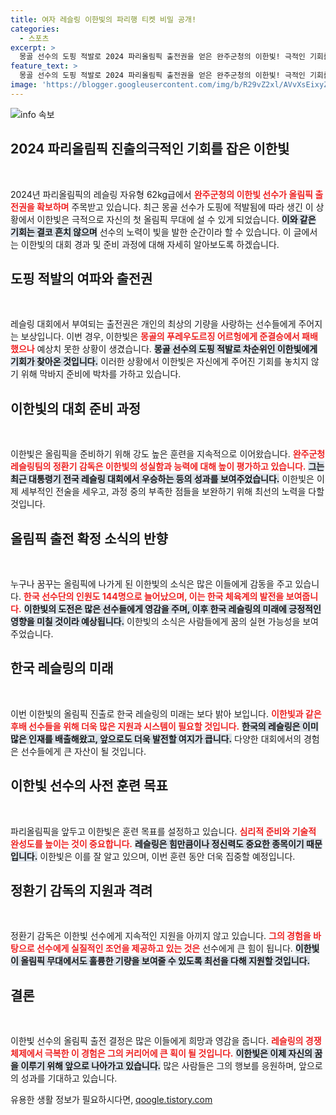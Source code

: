 ```yaml
---
title: 여자 레슬링 이한빛의 파리행 티켓 비밀 공개!
categories:
  - 스포츠
excerpt: >
  몽골 선수의 도핑 적발로 2024 파리올림픽 출전권을 얻은 완주군청의 이한빛! 극적인 기회를 잡은 그의 파리행 과정과 준비는 과연 어떨까? 클릭해서 자세히 알아보세요!
feature_text: >
  몽골 선수의 도핑 적발로 2024 파리올림픽 출전권을 얻은 완주군청의 이한빛! 극적인 기회를 잡은 그의 파리행 과정과 준비는 과연 어떨까? 클릭해서 자세히 알아보세요!
image: 'https://blogger.googleusercontent.com/img/b/R29vZ2xl/AVvXsEixyZcFfHzMRdzZMjFBmAUKJYCLCGyLL1o632UiGVXcaFdKo_bkvkuCioo0uUKlGfBVcT3P84aROyZIXSBEx3Aw5nCQ3pTgDom1WDC4m8eifvWiAmWEEVb4x6G_l8C0QH225ldMjyaFvpxGEBGNO37VmDTDMHGhJPq73UglMfDca1-0aw/s1600/blogspot.png'
---
```


<p><img src="https://blogger.googleusercontent.com/img/b/R29vZ2xl/AVvXsEixyZcFfHzMRdzZMjFBmAUKJYCLCGyLL1o632UiGVXcaFdKo_bkvkuCioo0uUKlGfBVcT3P84aROyZIXSBEx3Aw5nCQ3pTgDom1WDC4m8eifvWiAmWEEVb4x6G_l8C0QH225ldMjyaFvpxGEBGNO37VmDTDMHGhJPq73UglMfDca1-0aw/s1600/blogspot.png" alt="info 속보" /></p>

<h2 data-ke-size="size26">2024 파리올림픽 진출의극적인 기회를 잡은 이한빛</h2>

<p data-ke-size="size16">&nbsp;</p>

<p>2024년 파리올림픽의 레슬링 자유형 62kg급에서 <b><span style="color: #ee2323;">완주군청의 이한빛 선수가 올림픽 출전권을 확보하며</span></b> 주목받고 있습니다. 최근 몽골 선수가 도핑에 적발됨에 따라 생긴 이 상황에서 이한빛은 극적으로 자신의 첫 올림픽 무대에 설 수 있게 되었습니다. <b><span style="background-color: #21538527;">이와 같은 기회는 결코 흔치 않으며</span></b> 선수의 노력이 빛을 발한 순간이라 할 수 있습니다. 이 글에서는 이한빛의 대회 경과 및 준비 과정에 대해 자세히 알아보도록 하겠습니다.</p>

<h2 data-ke-size="size26">도핑 적발의 여파와 출전권</h2>

<p data-ke-size="size16">&nbsp;</p>

<p>레슬링 대회에서 부여되는 출전권은 개인의 최상의 기량을 사랑하는 선수들에게 주어지는 보상입니다. 이번 경우, 이한빛은 <b><span style="color: #ee2323;">몽골의 푸레우도르징 어르헝에게 준결승에서 패배했으나</span></b> 예상치 못한 상황이 생겼습니다. <b><span style="background-color: #21538527;">몽골 선수의 도핑 적발로 차순위인 이한빛에게 기회가 찾아온 것입니다.</span></b> 이러한 상황에서 이한빛은 자신에게 주어진 기회를 놓치지 않기 위해 막바지 준비에 박차를 가하고 있습니다. </p>

<h2 data-ke-size="size26">이한빛의 대회 준비 과정</h2>

<p data-ke-size="size16">&nbsp;</p>

<p>이한빛은 올림픽을 준비하기 위해 강도 높은 훈련을 지속적으로 이어왔습니다. <b><span style="color: #ee2323;">완주군청 레슬링팀의 정환기 감독은 이한빛의 성실함과 능력에 대해 높이 평가하고 있습니다.</span></b> <b><span style="background-color: #21538527;">그는 최근 대통령기 전국 레슬링 대회에서 우승하는 등의 성과를 보여주었습니다.</span></b> 이한빛은 이제 세부적인 전술을 세우고, 과정 중의 부족한 점들을 보완하기 위해 최선의 노력을 다할 것입니다. </p>

<h2 data-ke-size="size26">올림픽 출전 확정 소식의 반향</h2>

<p data-ke-size="size16">&nbsp;</p>

<p>누구나 꿈꾸는 올림픽에 나가게 된 이한빛의 소식은 많은 이들에게 감동을 주고 있습니다. <b><span style="color: #ee2323;">한국 선수단의 인원도 144명으로 늘어났으며, 이는 한국 체육계의 발전을 보여줍니다.</span></b> <b><span style="background-color: #21538527;">이한빛의 도전은 많은 선수들에게 영감을 주며, 이후 한국 레슬링의 미래에 긍정적인 영향을 미칠 것이라 예상됩니다.</span></b> 이한빛의 소식은 사람들에게 꿈의 실현 가능성을 보여주었습니다. </p>

<h2 data-ke-size="size26">한국 레슬링의 미래</h2>

<p data-ke-size="size16">&nbsp;</p>

<p>이번 이한빛의 올림픽 진출로 한국 레슬링의 미래는 보다 밝아 보입니다. <b><span style="color: #ee2323;">이한빛과 같은 후배 선수들을 위해 더욱 많은 지원과 시스템이 필요할 것입니다.</span></b> <b><span style="background-color: #21538527;">한국의 레슬링은 이미 많은 인재를 배출해왔고, 앞으로도 더욱 발전할 여지가 큽니다.</span></b> 다양한 대회에서의 경험은 선수들에게 큰 자산이 될 것입니다. </p>

<h2 data-ke-size="size26">이한빛 선수의 사전 훈련 목표</h2>

<p data-ke-size="size16">&nbsp;</p>

<p>파리올림픽을 앞두고 이한빛은 훈련 목표를 설정하고 있습니다. <b><span style="color: #ee2323;">심리적 준비와 기술적 완성도를 높이는 것이 중요합니다.</span></b> <b><span style="background-color: #21538527;">레슬링은 힘만큼이나 정신력도 중요한 종목이기 때문입니다.</span></b> 이한빛은 이를 잘 알고 있으며, 이번 훈련 동안 더욱 집중할 예정입니다. </p>

<h2 data-ke-size="size26">정환기 감독의 지원과 격려</h2>

<p data-ke-size="size16">&nbsp;</p>

<p>정환기 감독은 이한빛 선수에게 지속적인 지원을 아끼지 않고 있습니다. <b><span style="color: #ee2323;">그의 경험을 바탕으로 선수에게 실질적인 조언을 제공하고 있는 것은</span></b> 선수에게 큰 힘이 됩니다. <b><span style="background-color: #21538527;">이한빛이 올림픽 무대에서도 훌륭한 기량을 보여줄 수 있도록 최선을 다해 지원할 것입니다.</span></b> </p>

<h2 data-ke-size="size26">결론</h2>

<p data-ke-size="size16">&nbsp;</p>

<p>이한빛 선수의 올림픽 출전 결정은 많은 이들에게 희망과 영감을 줍니다. <b><span style="color: #ee2323;">레슬링의 경쟁 체제에서 극복한 이 경험은 그의 커리어에 큰 획이 될 것입니다.</span></b> <b><span style="background-color: #21538527;">이한빛은 이제 자신의 꿈을 이루기 위해 앞으로 나아가고 있습니다.</span></b> 많은 사람들은 그의 행보를 응원하며, 앞으로의 성과를 기대하고 있습니다. </p>

<p data-ke-size="size16"></p>
유용한 생활 정보가 필요하시다면, <a href="https://qoogle.tistory.com" rel="dofollow">qoogle.tistory.com</a>


